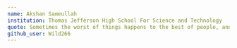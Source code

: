 ```yaml
---
name: Akshan Sameullah
institution: Thomas Jefferson High School For Science and Technology
quote: Sometimes the worst of things happens to the best of people, and the best of things happens to the worst.
github_user: Wild266
---
```

